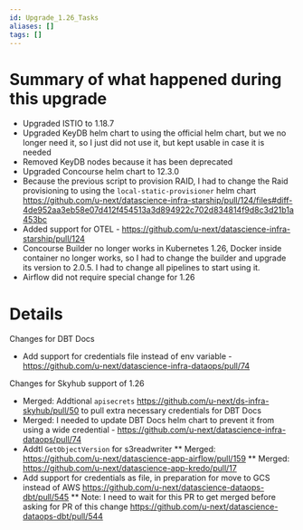 ```yaml
---
id: Upgrade_1.26_Tasks
aliases: []
tags: []
---
```



# Summary of what happened during this upgrade
* Upgraded ISTIO to 1.18.7
* Upgraded KeyDB helm chart to using the official helm chart, but we no longer need it, so I just did not use it, but kept usable in case it is needed
* Removed KeyDB nodes because it has been deprecated
* Upgraded Concourse helm chart to 12.3.0
* Because the previous script to provision RAID, I had to change the Raid provisioning to using the `local-static-provisioner` helm chart https://github.com/u-next/datascience-infra-starship/pull/124/files#diff-4de952aa3eb58e07d412f454513a3d894922c702d834814f9d8c3d21b1a453bc 
* Added support for OTEL - https://github.com/u-next/datascience-infra-starship/pull/124
* Concourse Builder no longer works in Kubernetes 1.26, Docker inside container no longer works, so I had to change the builder and upgrade its version to 2.0.5. I had to change all pipelines to start using it.
* Airflow did not require special change for 1.26

# Details

Changes for DBT Docs
* Add support for credentials file instead of env variable - https://github.com/u-next/datascience-infra-dataops/pull/74

Changes for Skyhub support of 1.26
* Merged: Addtional `apisecrets`  https://github.com/u-next/ds-infra-skyhub/pull/50 to pull extra necessary credentials for DBT Docs
* Merged: I needed to update DBT Docs helm chart to prevent it from using a wide credential - https://github.com/u-next/datascience-infra-dataops/pull/74
* Addtl `GetObjectVersion` for s3readwriter
 ** Merged: https://github.com/u-next/datascience-app-airflow/pull/159 
 ** Merged: https://github.com/u-next/datascience-app-kredo/pull/17
* Add support for credentials as file, in preparation for move to GCS instead of AWS https://github.com/u-next/datascience-dataops-dbt/pull/545
 ** Note: I need to wait for this PR to get merged before asking for PR of this change https://github.com/u-next/datascience-dataops-dbt/pull/544 

